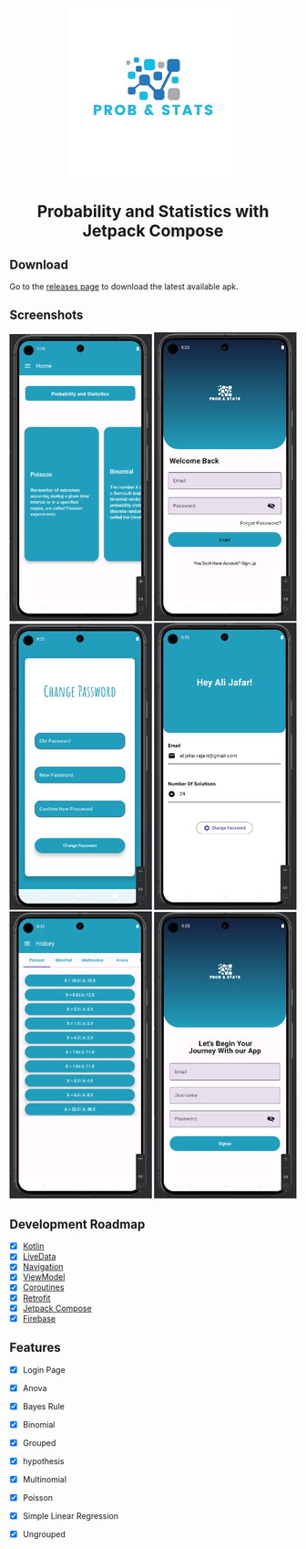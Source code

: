 <h1 align="center">
<br>
  <img src="screenshots/ProbStats.png" width="300" alt="ProbStats">
<br>
<br>
Probability and Statistics with Jetpack Compose
</h1>

## Download

Go to the [releases page](https://github.com/s1lent18/ProbStats/releases) to download the latest available apk.

## Screenshots

<p align="center">
  <img src="screenshots/Home.png" width="250" alt="Home Light Mode">
  <img src="screenshots/LoginPage.png" width="250" alt="Login Light Mode">
  <img src="screenshots/ChangePassword.png" width="250" alt="Change Password Light Mode">
  <img src="screenshots/AccountDetails.png" width="250" alt="Account Details Light Mode">
  <img src="screenshots/History.png" width="250" alt="History Light Mode">
  <img src="screenshots/SignupPage.png" width="250" alt="Signup Page Light Mode">
</p>

## Development Roadmap

- [x] [Kotlin](https://kotlinlang.org/)
- [x] [LiveData](https://developer.android.com/topic/libraries/architecture/livedata)
- [x] [Navigation](https://developer.android.com/topic/libraries/architecture/navigation)
- [x] [ViewModel](https://developer.android.com/topic/libraries/architecture/viewmodel)
- [x] [Coroutines](https://developer.android.com/topic/libraries/architecture/coroutines)
- [x] [Retrofit](https://square.github.io/retrofit/)
- [x] [Jetpack Compose](https://developer.android.com/jetpack/compose)
- [x] [Firebase](https://firebase.google.com/)

## Features

- [x] Login Page
- [x] Anova
- [x] Bayes Rule
- [x] Binomial
- [x] Grouped
- [x] hypothesis
- [x] Multinomial
- [x] Poisson
- [x] Simple Linear Regression
- [x] Ungrouped

